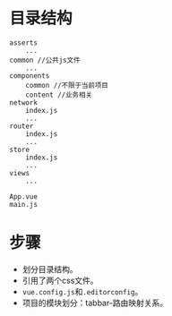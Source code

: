 # 目录结构

```
asserts
    ...
common //公共js文件
    ...
components
    common //不限于当前项目
    content //业务相关
network
    index.js
    ...
router
    index.js
    ...
store
    index.js
    ...
views
    ...
    
App.vue
main.js
```

# 步骤

* 划分目录结构。
* 引用了两个css文件。
* `vue.config.js`和`.editorconfig`。
* 项目的模块划分：tabbar-路由映射关系。
